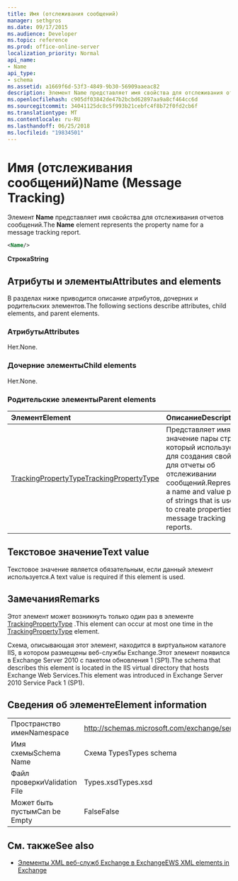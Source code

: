 ```yaml
---
title: Имя (отслеживания сообщений)
manager: sethgros
ms.date: 09/17/2015
ms.audience: Developer
ms.topic: reference
ms.prod: office-online-server
localization_priority: Normal
api_name:
- Name
api_type:
- schema
ms.assetid: a1669f6d-53f3-4849-9b30-56909aaeac82
description: Элемент Name представляет имя свойства для отслеживания отчетов сообщений.
ms.openlocfilehash: c905df03842de47b2bcbd62897aa9a8cf464cc6d
ms.sourcegitcommit: 34041125dc8c5f993b21cebfc4f8b72f0fd2cb6f
ms.translationtype: MT
ms.contentlocale: ru-RU
ms.lasthandoff: 06/25/2018
ms.locfileid: "19834501"
---
```

# <a name="name-message-tracking"></a><span data-ttu-id="cba45-103">Имя (отслеживания сообщений)</span><span class="sxs-lookup"><span data-stu-id="cba45-103">Name (Message Tracking)</span></span>

<span data-ttu-id="cba45-104">Элемент **Name** представляет имя свойства для отслеживания отчетов сообщений.</span><span class="sxs-lookup"><span data-stu-id="cba45-104">The **Name** element represents the property name for a message tracking report.</span></span> 
  
```xml
<Name/>
```

<span data-ttu-id="cba45-105">**Строка**</span><span class="sxs-lookup"><span data-stu-id="cba45-105">**String**</span></span>

## <a name="attributes-and-elements"></a><span data-ttu-id="cba45-106">Атрибуты и элементы</span><span class="sxs-lookup"><span data-stu-id="cba45-106">Attributes and elements</span></span>

<span data-ttu-id="cba45-107">В разделах ниже приводится описание атрибутов, дочерних и родительских элементов.</span><span class="sxs-lookup"><span data-stu-id="cba45-107">The following sections describe attributes, child elements, and parent elements.</span></span>
  
### <a name="attributes"></a><span data-ttu-id="cba45-108">Атрибуты</span><span class="sxs-lookup"><span data-stu-id="cba45-108">Attributes</span></span>

<span data-ttu-id="cba45-109">Нет.</span><span class="sxs-lookup"><span data-stu-id="cba45-109">None.</span></span>
  
### <a name="child-elements"></a><span data-ttu-id="cba45-110">Дочерние элементы</span><span class="sxs-lookup"><span data-stu-id="cba45-110">Child elements</span></span>

<span data-ttu-id="cba45-111">Нет.</span><span class="sxs-lookup"><span data-stu-id="cba45-111">None.</span></span>
  
### <a name="parent-elements"></a><span data-ttu-id="cba45-112">Родительские элементы</span><span class="sxs-lookup"><span data-stu-id="cba45-112">Parent elements</span></span>

|<span data-ttu-id="cba45-113">**Элемент**</span><span class="sxs-lookup"><span data-stu-id="cba45-113">**Element**</span></span>|<span data-ttu-id="cba45-114">**Описание**</span><span class="sxs-lookup"><span data-stu-id="cba45-114">**Description**</span></span>|
|:-----|:-----|
|[<span data-ttu-id="cba45-115">TrackingPropertyType</span><span class="sxs-lookup"><span data-stu-id="cba45-115">TrackingPropertyType</span></span>](trackingpropertytype.md) <br/> |<span data-ttu-id="cba45-116">Представляет имя и значение пары строк, который используется для создания свойств для отчеты об отслеживании сообщений.</span><span class="sxs-lookup"><span data-stu-id="cba45-116">Represents a name and value pair of strings that is used to create properties for message tracking reports.</span></span>  <br/> |
   
## <a name="text-value"></a><span data-ttu-id="cba45-117">Текстовое значение</span><span class="sxs-lookup"><span data-stu-id="cba45-117">Text value</span></span>

<span data-ttu-id="cba45-118">Текстовое значение является обязательным, если данный элемент используется.</span><span class="sxs-lookup"><span data-stu-id="cba45-118">A text value is required if this element is used.</span></span>
  
## <a name="remarks"></a><span data-ttu-id="cba45-119">Замечания</span><span class="sxs-lookup"><span data-stu-id="cba45-119">Remarks</span></span>

<span data-ttu-id="cba45-120">Этот элемент может возникнуть только один раз в элементе [TrackingPropertyType](trackingpropertytype.md) .</span><span class="sxs-lookup"><span data-stu-id="cba45-120">This element can occur at most one time in the [TrackingPropertyType](trackingpropertytype.md) element.</span></span> 
  
<span data-ttu-id="cba45-121">Схема, описывающая этот элемент, находится в виртуальном каталоге IIS, в котором размещены веб-службы Exchange.Этот элемент появился в Exchange Server 2010 с пакетом обновления 1 (SP1).</span><span class="sxs-lookup"><span data-stu-id="cba45-121">The schema that describes this element is located in the IIS virtual directory that hosts Exchange Web Services.This element was introduced in Exchange Server 2010 Service Pack 1 (SP1).</span></span>
  
## <a name="element-information"></a><span data-ttu-id="cba45-122">Сведения об элементе</span><span class="sxs-lookup"><span data-stu-id="cba45-122">Element information</span></span>

|||
|:-----|:-----|
|<span data-ttu-id="cba45-123">Пространство имен</span><span class="sxs-lookup"><span data-stu-id="cba45-123">Namespace</span></span>  <br/> |http://schemas.microsoft.com/exchange/services/2006/types  <br/> |
|<span data-ttu-id="cba45-124">Имя схемы</span><span class="sxs-lookup"><span data-stu-id="cba45-124">Schema Name</span></span>  <br/> |<span data-ttu-id="cba45-125">Схема Types</span><span class="sxs-lookup"><span data-stu-id="cba45-125">Types schema</span></span>  <br/> |
|<span data-ttu-id="cba45-126">Файл проверки</span><span class="sxs-lookup"><span data-stu-id="cba45-126">Validation File</span></span>  <br/> |<span data-ttu-id="cba45-127">Types.xsd</span><span class="sxs-lookup"><span data-stu-id="cba45-127">Types.xsd</span></span>  <br/> |
|<span data-ttu-id="cba45-128">Может быть пустым</span><span class="sxs-lookup"><span data-stu-id="cba45-128">Can be Empty</span></span>  <br/> |<span data-ttu-id="cba45-129">False</span><span class="sxs-lookup"><span data-stu-id="cba45-129">False</span></span>  <br/> |
   
## <a name="see-also"></a><span data-ttu-id="cba45-130">См. также</span><span class="sxs-lookup"><span data-stu-id="cba45-130">See also</span></span>

- [<span data-ttu-id="cba45-131">Элементы XML веб-служб Exchange в Exchange</span><span class="sxs-lookup"><span data-stu-id="cba45-131">EWS XML elements in Exchange</span></span>](ews-xml-elements-in-exchange.md)

